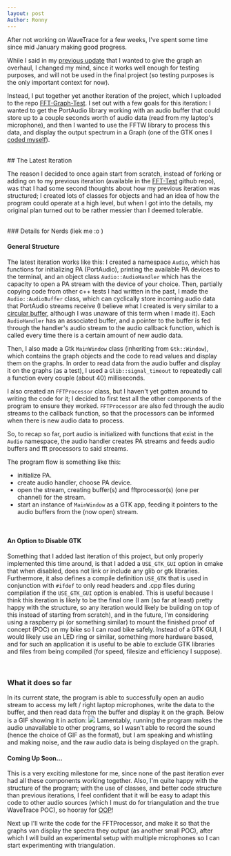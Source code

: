 ```yaml
---
layout: post
Author: Ronny
---
```


After not working on WaveTrace for a few weeks, I've spent some time since mid January making good progress.

While I said in my <a href="/projects/wavetrace/2024/progress-so-far/" target="_blank">previous update</a> that I wanted to give the graph an overhaul, I changed my mind, since it works well enough for testing purposes, and will not be used in the final project (so testing purposes is the only important context for now).

Instead, I put together yet another iteration of the project, which I uploaded to the repo <a href="https://github.com/248nonny/FFT-Graph-test" target="_blank">FFT-Graph-Test</a>. I set out with a few goals for this iteration: I wanted to get the PortAudio library working with an audio buffer that could store up to a couple seconds worth of audio data (read from my laptop's microphone), and then I wanted to use the FFTW library to process this data, and display the output spectrum in a Graph (one of the GTK ones I <a href="/projects/wavetrace/2024/progress-so-far/" target="_blank">coded myself</a>).

<br>
## The Latest Iteration

The reason I decided to once again start from scratch, instead of forking or adding on to my previous iteration (available in the <a href="https://github.com/248nonny/FFT-Test" target="_blank">FFT-Test</a> github repo), was that I had some second thoughts about how my previous iteration was structured; I created lots of classes for objects and had an idea of how the program could operate at a high level, but when I got into the details, my original plan turned out to be rather messier than I deemed tolerable.

<br>
### Details for Nerds (liek me :o )

#### General Structure

The latest iteration works like this: I created a namespace `Audio`, which has functions for initializing PA (PortAudio), printing the available PA devices to the terminal, and an object class `Audio::AudioHandler` which has the capacity to open a PA stream with the device of your choice. Then, partially copying code from other c++ tests I had written in the past, I made the `Audio::AudioBuffer` class, which can cyclically store incoming audio data that PortAudio streams receive (I believe what I created is very similar to a <a href="https://en.wikipedia.org/wiki/Circular_buffer" target="_blank">circular buffer</a>, although I was unaware of this term when I made it). Each `AudioHandler` has an associated buffer, and a pointer to the buffer is fed through the handler's audio stream to the audio callback function, which is called every time there is a certain amount of new audio data.

Then, I also made a Gtk `MainWindow` class (inheriting from `Gtk::Window`), which contains the graph objects and the code to read values and display them on the graphs. In order to read data from the audio buffer and display it on the graphs (as a test), I used a `Glib::signal_timeout` to repeatedly call a function every couple (about 40) milliseconds.

I also created an `FFTProcessor` class, but I haven't yet gotten around to writing the code for it; I decided to first test all the other components of the program to ensure they worked. `FFTProcessor` are also fed through the audio streams to the callback function, so that the processors can be informed when there is new audio data to process.

So, to recap so far, port audio is initialized with functions that exist in the `Audio` namespace, the audio handler creates PA streams and feeds audio buffers and fft processors to said streams.

The program flow is something like this:
- initialize PA.
- create audio handler, choose PA device.
- open the stream, creating buffer(s) and fftprocessor(s) (one per channel) for the stream.
- start an instance of `MainWindow` as a GTK app, feeding it pointers to the audio buffers from the (now open) stream.

<br>

#### An Option to Disable GTK
Something that I added last iteration of this project, but only properly implemented this time around, is that I added a `USE_GTK_GUI` option in cmake that when disabled, does not link or include any glib or gtk libraries. Furthermore, it also defines a compile definition `USE_GTK` that is used in conjunction with `#ifdef` to only read headers and .cpp files during compilation if the `USE_GTK_GUI` option is enabled. This is useful because I think this iteration is likely to be the final one (I am (so far at least) pretty happy with the structure, so any iteration would likely be building on top of this instead of starting from scratch), and in the future, I'm considering using a raspberry pi (or something similar) to mount the finished proof of concept (POC) on my bike so I can road bike safely. Instead of a GTK GUI, I would likely use an LED ring or similar, something more hardware based, and for such an application it is useful to be able to exclude GTK libraries and files from being compiled (for speed, filesize and efficiency I suppose).

<br>

### What it does so far

In its current state, the program is able to successfully open an audio stream to access my left / right laptop microphones, write the data to the buffer, and then read data from the buffer and display it on the graph. Below is a GIF showing it in action:
<img src="/assets/images/WaveTrace/audio-graph.GIF" class="gallery-image">
Lamentably, running the program makes the audio unavailable to other programs, so I wasn't able to record the sound (hence the choice of GIF as the format), but I am speaking and whistling and making noise, and the raw audio data is being displayed on the graph.

#### Coming Up Soon...
This is a very exciting milestone for me, since none of the past iteration ever had all these components working together. Also, I'm quite happy with the structure of the program; with the use of classes, and better code structure than previous iterations, I feel confident that it will be easy to adapt this code to other audio sources (which I must do for triangulation and the true WaveTrace POC), so hooray for <a href="https://en.wikipedia.org/wiki/Object-oriented_programming" target="_blank">OOP</a>!

Next up I'll write the code for the FFTProcessor, and make it so that the graphs van display the spectra they output (as another small POC), after which I will build an experimental setup with multiple microphones so I can start experimenting with triangulation.